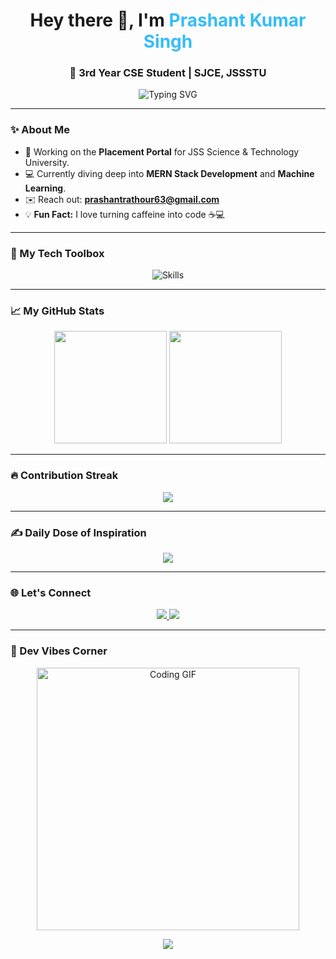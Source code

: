 <h1 align="center">Hey there 👋, I'm <span style="color:#36BCF7">Prashant Kumar Singh</span></h1>
<h3 align="center">🚀 3rd Year CSE Student | SJCE, JSSSTU</h3>

<p align="center">
  <img src="https://readme-typing-svg.herokuapp.com?font=Fira+Code&size=25&duration=4000&pause=1000&color=36BCF7&center=true&vCenter=true&width=700&lines=Welcome+to+my+GitHub+Profile!;Tech+Explorer+%7C+Developer+%7C+Lifelong+Learner;Building+Projects+that+Matter.;Let%27s+Innovate+Together+🤝;" alt="Typing SVG" />
</p>

---

### ✨ About Me

- 🎯 Working on the **Placement Portal** for JSS Science & Technology University.
- 💻 Currently diving deep into **MERN Stack Development** and **Machine Learning**.
- ✉️ Reach out: **[prashantrathour63@gmail.com](mailto:prashantrathour63@gmail.com)**
- 💡 **Fun Fact:** I love turning caffeine into code ☕💻

---

### 🧰 My Tech Toolbox

<p align="center">
  <img src="https://skillicons.dev/icons?i=java,python,c,cpp,html,css,js,react,nodejs,express,mongodb,mysql,bootstrap,linux,git,vscode" alt="Skills" />
</p>

---

### 📈 My GitHub Stats

<div align="center">
  <img src="https://github-readme-stats.vercel.app/api?username=PSRajput3377&show_icons=true&include_all_commits=true&count_private=true&theme=tokyonight&hide_border=false" height="180" />
  <img src="https://github-readme-stats.vercel.app/api/top-langs/?username=PSRajput3377&layout=compact&theme=tokyonight&hide_border=false" height="180" />
</div>

---

### 🔥 Contribution Streak

<p align="center">
  <img src="https://streak-stats.demolab.com/?user=PSRajput3377&theme=tokyonight&hide_border=false" />
</p>

---

### ✍️ Daily Dose of Inspiration

<p align="center">
  <img src="https://quotes-github-readme.vercel.app/api?type=horizontal&theme=tokyonight" />
</p>

---

### 🌐 Let's Connect

<p align="center">
  <a href="https://www.linkedin.com/in/prashant-singh-239153258/" target="_blank">
    <img src="https://img.shields.io/badge/LinkedIn-0077B5?logo=linkedin&logoColor=white&style=for-the-badge" />
  </a>
  <a href="mailto:prashantrathour63@gmail.com" target="_blank">
    <img src="https://img.shields.io/badge/Gmail-D14836?logo=gmail&logoColor=white&style=for-the-badge" />
  </a>
</p>

---

### 🎨 Dev Vibes Corner

<p align="center">
  <img src="https://media.giphy.com/media/qgQUggAC3Pfv687qPC/giphy.gif" width="420" alt="Coding GIF" />
</p>

<p align="center">
  <img src="https://readme-typing-svg.herokuapp.com?font=Fira+Code&size=22&duration=4000&pause=500&color=36BCF7&center=true&vCenter=true&width=700&lines=Code+%7C+Eat+%7C+Sleep+%7C+Repeat!;Fueled+by+Coffee+%26+Curiosity.;Building+the+Future+One+Line+at+a+Time.;Turning+Ideas+into+Reality." />
</p>
